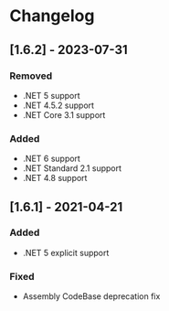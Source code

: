 # Changelog

## [1.6.2] - 2023-07-31

### Removed

- .NET 5 support
- .NET 4.5.2 support
- .NET Core 3.1 support

### Added

- .NET 6 support
- .NET Standard 2.1 support
- .NET 4.8 support

## [1.6.1] - 2021-04-21

### Added

- .NET 5 explicit support

### Fixed

- Assembly CodeBase deprecation fix
